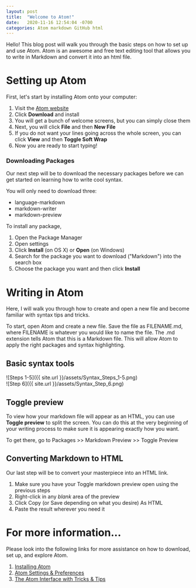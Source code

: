 ```yaml
---
layout: post
title:  "Welcome to Atom!"
date:   2020-11-16 12:54:04 -0700
categories: Atom markdown GitHub html
---
```

Hello! This blog post will walk you through the basic steps on how to set up and
use Atom. Atom is an awesome and free text editing tool that allows you to write in
Markdown and convert it into an html file.
# Setting up Atom
First, let's start by installing Atom onto your computer:
 1. Visit the [Atom website](https://atom.io/)
 2. Click **Download** and install
 3. You will get a bunch of welcome screens, but you can simply close them
 4. Next, you will click **File** and then **New File**
 5. If you do not want your lines going across the whole screen, you can click
   **View** and then **Toggle Soft Wrap**
 6. Now you are ready to start typing!

### Downloading Packages
Our next step will be to download the necessary packages before we can get started on learning how to write cool syntax.

You will only need to download three:
* language-markdown
* markdown-writer
* markdown-preview

To install any package,
1. Open the Package Manager
2. Open settings
3. Click **Install** (on OS X) or **Open** (on Windows)
4. Search for the package you want to download ("Markdown") into the search box
5. Choose the package you want and then click **Install**

# Writing in Atom
Here, I will walk you through how to create
and open a new file and become familiar with syntax tips and tricks.

To start, open Atom and create a new file. Save the file as FILENAME.md, where
FILENAME is whatever you would like to name the file. The .md extension tells
Atom that this is a Markdown file. This will allow Atom to apply the right packages and syntax highlighting.

## Basic syntax tools
![Steps 1-5]({{ site.url }}/assets/Syntax_Steps_1-5.png)  
![Step 6]({{ site.url }}/assets/Syntax_Step_6.png)

## Toggle preview
To view how your markdown file will appear as an HTML, you can use **Toggle preview** to split the screen. You can do this at the very beginning of your writing process to make sure it is appearing exactly how you want.  

To get there, go to Packages >> Markdown Preview >> Toggle Preview  
## Converting Markdown to HTML
Our last step will be to convert your masterpiece into an HTML link.
1. Make sure you have your Toggle markdown preview open using the previous steps
2. Right-click in any *blank* area of the preview
3. Click Copy (or Save depending on what you desire) As HTML
4. Paste the result wherever you need it

# For more information...
Please look into the following links for more assistance on how to download, set up, and explore Atom.
1. [Installing Atom](https://www.youtube.com/watch?v=EyG20hhON6E)
2. [Atom Settings & Preferences](https://www.youtube.com/watch?v=zYvMFtO71fk)
3. [The Atom Interface with Tricks & Tips](https://www.youtube.com/watch?v=ZnzLPIhMJnw)
